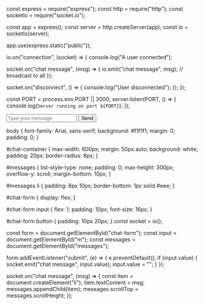 const express = require("express");
const http = require("http");
const socketIo = require("socket.io");

const app = express();
const server = http.createServer(app);
const io = socketIo(server);

app.use(express.static("public"));

io.on("connection", (socket) => {
  console.log("A user connected");

  socket.on("chat message", (msg) => {
    io.emit("chat message", msg); // broadcast to all
  });

  socket.on("disconnect", () => {
    console.log("User disconnected");
  });
});

const PORT = process.env.PORT || 3000;
server.listen(PORT, () => {
  console.log(`Server running on port ${PORT}`);
});
<!DOCTYPE html>
<html lang="en">
<head>
  <meta charset="UTF-8" />
  <meta name="viewport" content="width=device-width, initial-scale=1.0"/>
  <title>Chat App</title>
  <link rel="stylesheet" href="style.css"/>
</head>
<body>
  <div id="chat-container">
    <ul id="messages"></ul>
    <form id="chat-form">
      <input id="m" autocomplete="off" placeholder="Type your message" />
      <button>Send</button>
    </form>
  </div>
  <script src="/socket.io/socket.io.js"></script>
  <script src="client.js"></script>
</body>
</html>
body {
  font-family: Arial, sans-serif;
  background: #f1f1f1;
  margin: 0;
  padding: 0;
}

#chat-container {
  max-width: 600px;
  margin: 50px auto;
  background: white;
  padding: 20px;
  border-radius: 8px;
}

#messages {
  list-style-type: none;
  padding: 0;
  max-height: 300px;
  overflow-y: scroll;
  margin-bottom: 10px;
}

#messages li {
  padding: 8px 10px;
  border-bottom: 1px solid #eee;
}

#chat-form {
  display: flex;
}

#chat-form input {
  flex: 1;
  padding: 10px;
  font-size: 16px;
}

#chat-form button {
  padding: 10px 20px;
}
const socket = io();

const form = document.getElementById("chat-form");
const input = document.getElementById("m");
const messages = document.getElementById("messages");

form.addEventListener("submit", (e) => {
  e.preventDefault();
  if (input.value) {
    socket.emit("chat message", input.value);
    input.value = "";
  }
});

socket.on("chat message", (msg) => {
  const item = document.createElement("li");
  item.textContent = msg;
  messages.appendChild(item);
  messages.scrollTop = messages.scrollHeight;
});

